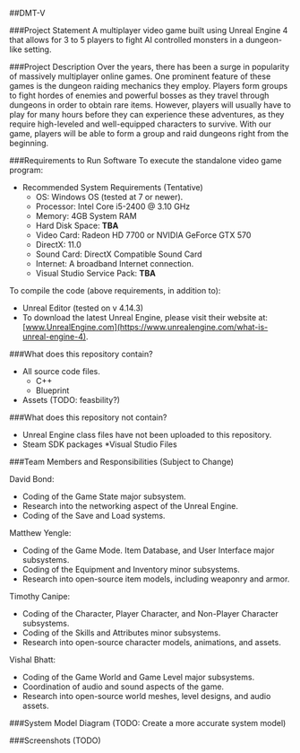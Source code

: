 ##DMT-V

###Project Statement
A multiplayer video game built using Unreal Engine 4 that allows for 3 to 5 players to fight AI controlled monsters in a dungeon-like setting.

###Project Description
Over the years, there has been a surge in popularity of massively multiplayer online games. One prominent feature of these games is the dungeon raiding mechanics they employ. Players form groups to fight hordes of enemies and powerful bosses as they travel through dungeons in order to obtain rare items. However, players will usually have to play for many hours before they can experience these adventures, as they require high-leveled and well-equipped characters to survive. With our game, players will be able to form a group and raid dungeons right from the beginning.

###Requirements to Run Software
To execute the standalone video game program:
 * Recommended System Requirements (Tentative)
    - OS: Windows OS (tested at 7 or newer).
    - Processor: Intel Core i5-2400 @ 3.10 GHz
    - Memory: 4GB System RAM
    - Hard Disk Space: **TBA**
    - Video Card: Radeon HD 7700 or NVIDIA GeForce GTX 570
    - DirectX: 11.0
    - Sound Card: DirectX Compatible Sound Card 
    - Internet: A broadband Internet connection.
    - Visual Studio Service Pack: **TBA**
  
To compile the code (above requirements, in addition to):  
  * Unreal Editor (tested on v 4.14.3)
  * To download the latest Unreal Engine, please visit their website at: [www.UnrealEngine.com](https://www.unrealengine.com/what-is-unreal-engine-4).

###What does this repository contain?
   * All source code files.
       - C++
       - Blueprint
   * Assets (TODO: feasbility?)
  
###What does this repository not contain?   
   * Unreal Engine class files have not been uploaded to this repository. 
   * Steam SDK packages
   *Visual Studio Files

###Team Members and Responsibilities (Subject to Change)

David Bond: 
  * Coding of the Game State major subsystem. 
  * Research into the networking aspect of the Unreal Engine. 
  * Coding of the Save and Load systems.

Matthew Yengle: 
  * Coding of the Game Mode. Item Database, and User Interface major subsystems. 
  * Coding of the Equipment and Inventory minor subsystems.
  * Research into open-source item models, including weaponry and armor.

Timothy Canipe: 
  * Coding of the Character, Player Character, and Non-Player Character subsystems.
  * Coding of the Skills and Attributes minor subsystems. 
  * Research into open-source character models, animations, and assets.

Vishal Bhatt:
  * Coding of the Game World and Game Level major subsystems. 
  * Coordination of audio and sound aspects of the game. 
  * Research into open-source world meshes, level designs, and audio assets.

###System Model Diagram (TODO: Create a more accurate system model)

###Screenshots (TODO)
